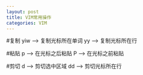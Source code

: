 ```yaml
---
layout: post
title: VIM常用操作
categories: VIM
---
```


#复制
yiw             --> 复制光标所在单词
yy              --> 复制光标所在行

#粘贴
p               --> 在光标之后粘贴
P               --> 在光标之前粘贴

#剪切
d               --> 剪切选中区域
dd              --> 剪切光标所在行
